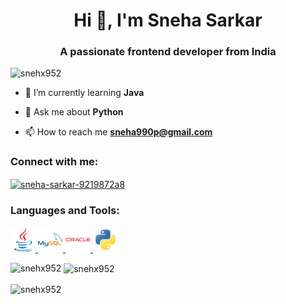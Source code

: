 <h1 align="center">Hi 👋, I'm Sneha Sarkar</h1>
<h3 align="center">A passionate frontend developer from India</h3>

<p align="left"> <img src="https://komarev.com/ghpvc/?username=snehx952&label=Profile%20views&color=0e75b6&style=flat" alt="snehx952" /> </p>

- 🌱 I’m currently learning **Java**

- 💬 Ask me about **Python**

- 📫 How to reach me **sneha990p@gmail.com**

<h3 align="left">Connect with me:</h3>
<p align="left">
<a href="https://linkedin.com/in/sneha-sarkar-9219872a8" target="blank"><img align="center" src="https://raw.githubusercontent.com/rahuldkjain/github-profile-readme-generator/master/src/images/icons/Social/linked-in-alt.svg" alt="sneha-sarkar-9219872a8" height="30" width="40" /></a>
</p>

<h3 align="left">Languages and Tools:</h3>
<p align="left"> <a href="https://www.java.com" target="_blank" rel="noreferrer"> <img src="https://raw.githubusercontent.com/devicons/devicon/master/icons/java/java-original.svg" alt="java" width="40" height="40"/> </a> <a href="https://www.mysql.com/" target="_blank" rel="noreferrer"> <img src="https://raw.githubusercontent.com/devicons/devicon/master/icons/mysql/mysql-original-wordmark.svg" alt="mysql" width="40" height="40"/> </a> <a href="https://www.oracle.com/" target="_blank" rel="noreferrer"> <img src="https://raw.githubusercontent.com/devicons/devicon/master/icons/oracle/oracle-original.svg" alt="oracle" width="40" height="40"/> </a> <a href="https://www.python.org" target="_blank" rel="noreferrer"> <img src="https://raw.githubusercontent.com/devicons/devicon/master/icons/python/python-original.svg" alt="python" width="40" height="40"/> </a> </p>

<p><img align="left" src="https://github-readme-stats.vercel.app/api/top-langs?username=snehx952&show_icons=true&locale=en&layout=compact" alt="snehx952" /></p>

<p>&nbsp;<img align="center" src="https://github-readme-stats.vercel.app/api?username=snehx952&show_icons=true&locale=en" alt="snehx952" /></p>

<p><img align="center" src="https://github-readme-streak-stats.herokuapp.com/?user=snehx952&" alt="snehx952" /></p>
